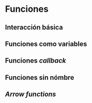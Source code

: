 # Funciones
## Interacción básica
## Funciones como variables
## Funciones _callback_
## Funciones sin nómbre
## _Arrow functions_
